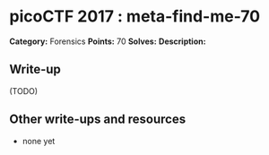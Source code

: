 # picoCTF 2017 : meta-find-me-70

**Category:** Forensics
**Points:** 70
**Solves:** 
**Description:**



## Write-up

(TODO)

## Other write-ups and resources

* none yet
